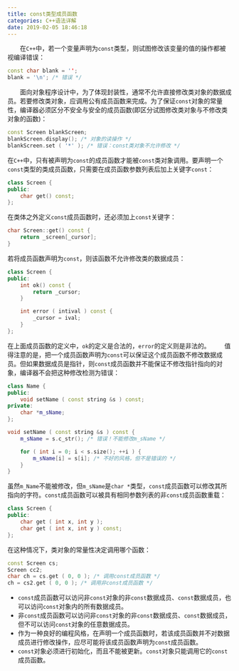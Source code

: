 ```yaml
---
title: const类型成员函数
categories: C++语法详解
date: 2019-02-05 18:46:18
---
```

&emsp;&emsp;在`C++`中，若一个变量声明为`const`类型，则试图修改该变量的值的操作都被视编译错误：<!--more-->

``` cpp
const char blank = '';
blank = '\n'; /* 错误 */
```

&emsp;&emsp;面向对象程序设计中，为了体现封装性，通常不允许直接修改类对象的数据成员。若要修改类对象，应调用公有成员函数来完成。为了保证`const`对象的常量性，编译器必须区分不安全与安全的成员函数(即区分试图修改类对象与不修改类对象的函数)：

``` cpp
const Screen blankScreen;
blankScreen.display(); /* 对象的读操作 */
blankScreen.set ( '*' ); /* 错误：const类对象不允许修改 */
```

在`C++`中，只有被声明为`const`的成员函数才能被`const`类对象调用。要声明一个`const`类型的类成员函数，只需要在成员函数参数列表后加上关键字`const`：

``` cpp
class Screen {
public:
    char get() const;
};
```

在类体之外定义`const`成员函数时，还必须加上`const`关键字：

``` cpp
char Screen::get() const {
    return _screen[_cursor];
}
```

若将成员函数声明为`const`，则该函数不允许修改类的数据成员：

``` cpp
class Screen {
public:
    int ok() const {
        return _cursor;
    }

    int error ( intival ) const {
        _cursor = ival;
    }
};
```

在上面成员函数的定义中，`ok`的定义是合法的，`error`的定义则是非法的。
&emsp;&emsp;值得注意的是，把一个成员函数声明为`const`可以保证这个成员函数不修改数据成员。但如果数据成员是指针，则`const`成员函数并不能保证不修改指针指向的对象，编译器不会把这种修改检测为错误：

``` cpp
class Name {
public:
    void setName ( const string &s ) const;
private:
    char *m_sName;
};

void setName ( const string &s ) const {
    m_sName = s.c_str(); /* 错误！不能修改m_sName */

    for ( int i = 0; i < s.size(); ++i ) {
        m_sName[i] = s[i]; /* 不好的风格，但不是错误的 */
    }
}
```

虽然`m_Name`不能被修改，但`m_sName`是`char *`类型，`const`成员函数可以修改其所指向的字符。`const`成员函数可以被具有相同参数列表的非`const`成员函数重载：

``` cpp
class Screen {
public:
    char get ( int x, int y );
    char get ( int x, int y ) const;
};
```

在这种情况下，类对象的常量性决定调用哪个函数：

``` cpp
const Screen cs;
Screen cc2;
char ch = cs.get ( 0, 0 ); /* 调用const成员函数 */
ch = cs2.get ( 0, 0 ); /* 调用非const成员函数 */
```

- `const`成员函数可以访问非`const`对象的非`const`数据成员、`const`数据成员，也可以访问`const`对象内的所有数据成员。
- 非`const`成员函数可以访问非`const`对象的非`const`数据成员、`const`数据成员，但不可以访问`const`对象的任意数据成员。
- 作为一种良好的编程风格，在声明一个成员函数时，若该成员函数并不对数据成员进行修改操作，应尽可能将该成员函数声明为`const`成员函数。
- `const`对象必须进行初始化，而且不能被更新。`const`对象只能调用它的`const`成员函数。